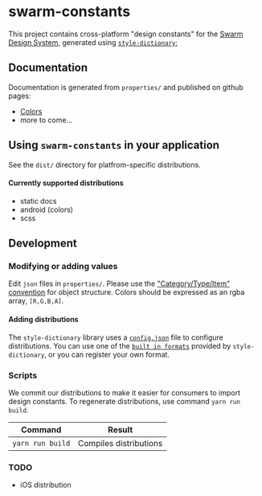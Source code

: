 swarm-constants
===============

This project contains cross-platform "design constants" for the 
[Swarm Design System](https://github.com/meetup/swarm-design-system), generated 
using [`style-dictionary`](https://amzn.github.io/style-dictionary/);

## Documentation
Documentation is generated from `properties/` and published on github pages:

- [Colors](https://meetup.github.io/swarm-constants/)
- more to come...

## Using `swarm-constants` in your application
See the `dist/` directory for platfrom-specific distributions.

#### Currently supported distributions
- static docs
- android (colors)
- scss

## Development

### Modifying or adding values
Edit `json` files in `properties/`. Please use the 
["Category/Type/Item" convention](https://amzn.github.io/style-dictionary/property_structure) 
for object structure. Colors should be expressed as an rgba array, `[R,G,B,A]`.

#### Adding distributions
The `style-dictionary` library uses a [`config.json`](https://amzn.github.io/style-dictionary/configuration) 
file to configure distributions. You can use one of the [`built in formats`](https://amzn.github.io/style-dictionary/formats_and_templates)
provided by `style-dictionary`, or you can register your own format.

### Scripts
We commit our distributions to make it easier for consumers to import design constants. 
To regenerate distributions, use command `yarn run build`.

Command              | Result
-------------------- | -----------------------------
`yarn run build`     | Compiles distributions

### TODO
- iOS distribution